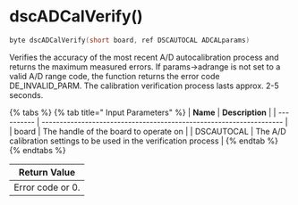 # dscADCalVerify()

```c
byte dscADCalVerify(short board, ref DSCAUTOCAL ADCALparams)
```

Verifies the accuracy of the most recent A/D autocalibration process and returns the maximum measured errors. If params->adrange is not set to a valid A/D range code, the function returns the error code DE\_INVALID\_PARM. The calibration verification process lasts approx. 2-5 seconds.

{% tabs %}
{% tab title=" Input Parameters" %}
| **Name**   | **Description**                                                     |
| ---------- | ------------------------------------------------------------------- |
| board      | The handle of the board to operate on                               |
| DSCAUTOCAL | The A/D calibration settings to be used in the verification process |
{% endtab %}
{% endtabs %}

| Return Value     |
| ---------------- |
| Error code or 0. |
